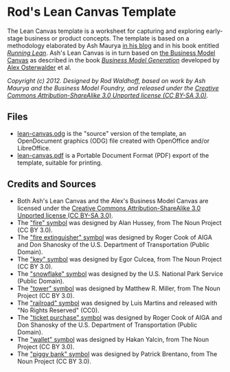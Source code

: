 # Rod's Lean Canvas Template

The Lean Canvas template is a worksheet for capturing and exploring early-stage business or product concepts.  The template is based on a methodology elaborated by Ash Maurya [in his blog](http://www.ashmaurya.com/2012/02/why-lean-canvas/) and in his book entitled *[Running Lean](http://www.runningleanhq.com/)*.  Ash's Lean Canvas is in turn based on [the Business Model Canvas](http://www.businessmodelgeneration.com/canvas) as described in the book *[Business Model Generation](http://www.businessmodelgeneration.com/book)* developed by [Alex Osterwalder](http://www.businessmodelalchemist.com/) et al.  

*Copyright (c) 2012. Designed by Rod Waldhoff, based on work by Ash Maurya and the Business Model Foundry, and released under the [Creative Commons Attribution-ShareAlike 3.0 Unported license (CC BY-SA 3.0)](http://creativecommons.org/licenses/by-sa/3.0/).* 

## Files

 * [lean-canvas.odg](./lean-canvas.odg) is the "source" version of the template, an OpenDocument graphics (ODG) file created with OpenOffice and/or LibreOffice.
 * [lean-canvas.pdf](./lean-canvas.pdf) is a Portable Document Format (PDF) export of the template, suitable for printing.

## Credits and Sources

 * Both Ash's Lean Canvas and the Alex's Business Model Canvas are licensed under the [Creative Commons Attribution-ShareAlike 3.0 Unported license (CC BY-SA 3.0)](http://creativecommons.org/licenses/by-sa/3.0/).
 * The ["fire" symbol](http://thenounproject.com/noun/fire/#icon-No1571) was designed by Alan Hussey, from The Noun Project (CC BY 3.0).
 * The ["fire extinguisher" symbol](http://thenounproject.com/noun/fire-extinguisher/#icon-No26) was designed by Roger Cook of AIGA and Don Shanosky of the U.S. Department of Transportation (Public Domain).
 * The ["key" symbol](http://thenounproject.com/noun/key/#icon-No2511) was designed by Egor Culcea, from The Noun Project (CC BY 3.0).
 * The ["snowflake" symbol](http://thenounproject.com/noun/snow/#icon-No64) was designed by the U.S. National Park Service (Public Domain).
 * The ["tower" symbol](http://thenounproject.com/noun/castle/#icon-No2478) was designed by Matthew R. Miller, from The Noun Project (CC BY 3.0).
 * The ["railroad" symbol](http://thenounproject.com/noun/railroad/#icon-No2284) was designed by Luis Martins and released with "No Rights Reserved" (CC0).
 * The ["ticket purchase" symbol](http://thenounproject.com/noun/ticket-purchase/#icon-No10) was designed by Roger Cook of AIGA and Don Shanosky of the U.S. Department of Transportation (Public Domain).
 * The ["wallet" symbol](http://thenounproject.com/noun/wallet/#icon-No3055) was designed by Hakan Yalcin, from The Noun Project (CC BY 3.0).
 * The ["piggy bank" symbol](http://thenounproject.com/noun/piggy-bank/#icon-No3173) was designed by Patrick Brentano, from The Noun Project (CC BY 3.0).



